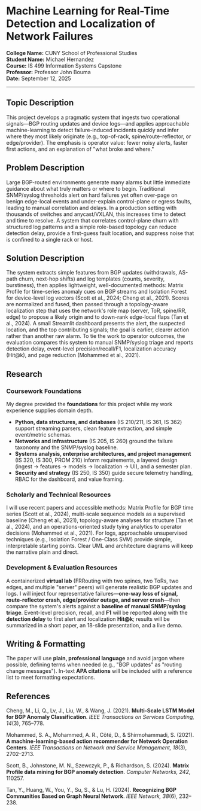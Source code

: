 # Machine Learning for Real-Time Detection and Localization of Network Failures

**College Name:** CUNY School of Professional Studies  
**Student Name:** Michael Hernandez  
**Course:** IS 499 Information Systems Capstone  
**Professor:** Professor John Bouma  
**Date:** September 12, 2025

---

## Topic Description

This project develops a pragmatic system that ingests two operational signals—BGP routing updates and device logs—and applies approachable machine-learning to detect failure-induced incidents quickly and infer where they most likely originate (e.g., top-of-rack, spine/route-reflector, or edge/provider). The emphasis is operator value: fewer noisy alerts, faster first actions, and an explanation of "what broke and where."

## Problem Description

Large BGP-routed environments generate many alarms but little immediate guidance about what truly matters or where to begin. Traditional SNMP/syslog thresholds alert on hard failures yet often over-page on benign edge-local events and under-explain control-plane or egress faults, leading to manual correlation and delays. In a production setting with thousands of switches and anycast/VXLAN, this increases time to detect and time to resolve. A system that correlates control-plane churn with structured log patterns and a simple role-based topology can reduce detection delay, provide a first-guess fault location, and suppress noise that is confined to a single rack or host.

## Solution Description

The system extracts simple features from BGP updates (withdrawals, AS-path churn, next-hop shifts) and log templates (counts, severity, burstiness), then applies lightweight, well-documented methods: Matrix Profile for time-series anomaly cues on BGP streams and Isolation Forest for device-level log vectors (Scott et al., 2024; Cheng et al., 2021). Scores are normalized and fused, then passed through a topology-aware localization step that uses the network's role map (server, ToR, spine/RR, edge) to propose a likely origin and to down-rank edge-local flaps (Tan et al., 2024). A small Streamlit dashboard presents the alert, the suspected location, and the top contributing signals; the goal is earlier, clearer action rather than another raw alarm. To tie the work to operator outcomes, the evaluation compares this system to manual SNMP/syslog triage and reports detection delay, event-level precision/recall/F1, localization accuracy (Hit@k), and page reduction (Mohammed et al., 2021).

## Research

### Coursework Foundations

My degree provided the **foundations** for this project while my work experience supplies domain depth.

- **Python, data structures, and databases** (IS 210/211, IS 361, IS 362) support streaming parsers, clean feature extraction, and simple event/metric schemas.
- **Networks and infrastructure** (IS 205, IS 260) ground the failure taxonomy and the SNMP/syslog baseline.
- **Systems analysis, enterprise architectures, and project management** (IS 320, IS 300, PROM 210) inform requirements, a layered design (ingest → features → models → localization → UI), and a semester plan.
- **Security and strategy** (IS 250, IS 350) guide secure telemetry handling, RBAC for the dashboard, and value framing.

### Scholarly and Technical Resources

I will use recent papers and accessible methods: Matrix Profile for BGP time series (Scott et al., 2024), multi-scale sequence models as a supervised baseline (Cheng et al., 2021), topology-aware analyses for structure (Tan et al., 2024), and an operations-oriented study tying analytics to operator decisions (Mohammed et al., 2021). For logs, approachable unsupervised techniques (e.g., Isolation Forest / One-Class SVM) provide simple, interpretable starting points. Clear UML and architecture diagrams will keep the narrative plain and direct.

### Development & Evaluation Resources

A containerized **virtual lab** (FRRouting with two spines, two ToRs, two edges, and multiple "server" peers) will generate realistic BGP updates and logs. I will inject four representative failures—**one-way loss of signal, route-reflector crash, edge/provider outage, and server crash**—then compare the system's alerts against a **baseline of manual SNMP/syslog triage**. Event-level precision, recall, and **F1** will be reported along with the **detection delay** to first alert and localization **Hit@k**; results will be summarized in a short paper, an 18-slide presentation, and a live demo.

## Writing & Formatting

The paper will use **plain, professional language** and avoid jargon where possible, defining terms when needed (e.g., "BGP updates" as "routing change messages"). In-text **APA citations** will be included with a reference list to meet formatting expectations.

## References

Cheng, M., Li, Q., Lv, J., Liu, W., & Wang, J. (2021). **Multi-Scale LSTM Model for BGP Anomaly Classification**. *IEEE Transactions on Services Computing, 14*(3), 765–778.

Mohammed, S. A., Mohammed, A. R., Côté, D., & Shirmohammadi, S. (2021). **A machine-learning-based action recommender for Network Operation Centers**. *IEEE Transactions on Network and Service Management, 18*(3), 2702–2713.

Scott, B., Johnstone, M. N., Szewczyk, P., & Richardson, S. (2024). **Matrix Profile data mining for BGP anomaly detection**. *Computer Networks, 242*, 110257.

Tan, Y., Huang, W., You, Y., Su, S., & Lu, H. (2024). **Recognizing BGP Communities Based on Graph Neural Network**. *IEEE Network, 38*(6), 232–238.
